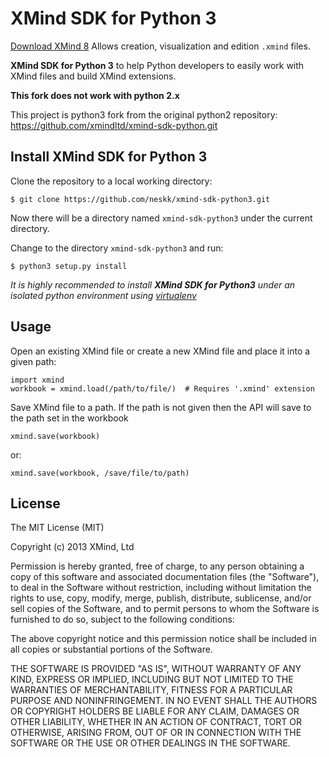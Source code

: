 # XMind SDK for Python 3

[Download XMind 8](https://www.xmind.net/download/xmind8/)
Allows creation, visualization and edition `.xmind` files.

**XMind SDK for Python 3** to help Python developers to easily work with XMind files and build XMind extensions.

**This fork does not work with python 2.x**

This project is python3 fork from the original python2 repository: https://github.com/xmindltd/xmind-sdk-python.git

## Install XMind SDK for Python 3

Clone the repository to a local working directory:
```
$ git clone https://github.com/neskk/xmind-sdk-python3.git
```
Now there will be a directory named `xmind-sdk-python3` under the current directory.

Change to the directory `xmind-sdk-python3` and run:
```
$ python3 setup.py install
```
*It is highly recommended to install __XMind SDK for Python3__ under an isolated python environment using [virtualenv](https://pypi.python.org/pypi/virtualenv)*

## Usage

Open an existing XMind file or create a new XMind file and place it into a given path:

```
import xmind
workbook = xmind.load(/path/to/file/)  # Requires '.xmind' extension
```
Save XMind file to a path.
If the path is not given then the API will save to the path set in the workbook
```
xmind.save(workbook)
```
or:
```
xmind.save(workbook, /save/file/to/path)
```

## License

The MIT License (MIT)

Copyright (c) 2013 XMind, Ltd

Permission is hereby granted, free of charge, to any person obtaining a copy of
this software and associated documentation files (the "Software"), to deal in
the Software without restriction, including without limitation the rights to
use, copy, modify, merge, publish, distribute, sublicense, and/or sell copies of
the Software, and to permit persons to whom the Software is furnished to do so,
subject to the following conditions:

The above copyright notice and this permission notice shall be included in all
copies or substantial portions of the Software.

THE SOFTWARE IS PROVIDED "AS IS", WITHOUT WARRANTY OF ANY KIND, EXPRESS OR
IMPLIED, INCLUDING BUT NOT LIMITED TO THE WARRANTIES OF MERCHANTABILITY, FITNESS
FOR A PARTICULAR PURPOSE AND NONINFRINGEMENT. IN NO EVENT SHALL THE AUTHORS OR
COPYRIGHT HOLDERS BE LIABLE FOR ANY CLAIM, DAMAGES OR OTHER LIABILITY, WHETHER
IN AN ACTION OF CONTRACT, TORT OR OTHERWISE, ARISING FROM, OUT OF OR IN
CONNECTION WITH THE SOFTWARE OR THE USE OR OTHER DEALINGS IN THE SOFTWARE.

